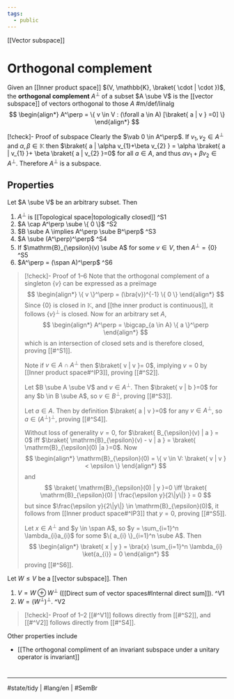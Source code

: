 ```yaml
---
tags:
  - public
---
```

[[Vector subspace]]
# Orthogonal complement

Given an [[Inner product space]] $(V, \mathbb{K}, \braket{ \cdot | \cdot })$,
the **orthogonal complement** $A^\perp$ of a subset $A \sube V$
is the [[vector subspace]] of vectors orthogonal to those $A$ #m/def/linalg 
$$
\begin{align*}
A^\perp = \{ v \in V : (\forall a \in A) [\braket{ a | v } =0] \}
\end{align*}
$$

[!check]- Proof of subspace
Clearly the $\vab 0 \in A^\perp$.
If $v_{1},v_{2} \in A^\perp$ and $\alpha,\beta \in \mathbb{K}$ then $\braket{ a | \alpha v_{1}+\beta v_{2} } = \alpha \braket{ a | v_{1} }+ \beta \braket{ a | v_{2} }=0$ for all $a \in A$,
and thus $\alpha v_{1} + \beta v_{2} \in A^\perp$.
Therefore $A^\perp$ is a subspace.
<span class="QED"/>

## Properties

Let $A \sube V$ be an arbitrary subset. Then

1. $A^\perp$ is [[Topological space|topologically closed]] ^S1
2. $A \cap A^\perp \sube \{ 0 \}$ ^S2
3. $B \sube A \implies A^\perp \sube B^\perp$ ^S3
4. $A \sube (A^\perp)^\perp$ ^S4
5. If $\mathrm{B}_{\epsilon}(v) \sube A$ for some $v \in V$, then $A^\perp = \{ 0 \}$ ^S5
6. $A^\perp = (\span A)^\perp$ ^S6

> [!check]- Proof of 1–6
> Note that the orthogonal complement of a singleton $\{ v  \}$ can be expressed as a preïmage
> $$
> \begin{align*}
> \{ v \}^\perp = (\bra{v})^{-1} \{ 0 \}
> \end{align*}
> $$
> Since $\{ 0 \}$ is closed in $\mathbb{K}$, and [[the inner product is continuous]],
> it follows $\{ v \}^\perp$ is closed.
> Now for an arbitrary set $A$,
> $$
> \begin{align*}
> A^\perp = \bigcap_{a \in A} \{ a \}^\perp
> \end{align*}
> $$
> which is an intersection of closed sets and is therefore closed,
> proving [[#^S1]].
> 
> Note if $v \in A \cap A^\perp$ then $\braket{ v | v }= 0$, implying $v = 0$ by [[Inner product space#^IP3]],
> proving [[#^S2]].
> 
> Let $B \sube A \sube V$ and $v \in A^\perp$.
> Then $\braket{ v | b }=0$ for any $b \in B \sube A$,
> so $v \in B^\perp$, proving [[#^S3]].
> 
> Let $a \in A$.
> Then by definition $\braket{ a | v }=0$ for any $v \in A^\perp$,
> so $a \in (A^\perp)^\perp$,
> proving [[#^S4]]. 
> 
> Without loss of generality $v=0$, for $\braket{ B_{\epsilon}(v) | a } = 0$ iff $\braket{ \mathrm{B}_{\epsilon}(v) - v | a } = \braket{ \mathrm{B}_{\epsilon}(0) |a  }=0$.
> Now
> $$
> \begin{align*}
> \mathrm{B}_{\epsilon}(0) = \{ v \in V: \braket{ v | v } < \epsilon \}
> \end{align*}
> $$
> and 
> $$
> \braket{ \mathrm{B}_{\epsilon}(0) | y }=0
> \iff
> \braket{ \mathrm{B}_{\epsilon}(0) | \frac{\epsilon y}{2\|y\|} } = 0
> $$
> but since $\frac{\epsilon y}{2\|y\|} \in \mathrm{B}_{\epsilon}(0)$, it follows from [[Inner product space#^IP3]] that $y=0$,
> proving [[#^S5]].
> 
> Let $x \in A^\perp$ and $y \in \span A$,
> so $y = \sum_{i=1}^n \lambda_{i}a_{i}$ for some $\{ a_{i} \}_{i=1}^n \sube A$.
> Then
> $$
> \begin{align*}
> \braket{ x | y } = \bra{x} \sum_{i=1}^n \lambda_{i} \ket{a_{i}}  = 0
> \end{align*}
> $$
> proving [[#^S6]]. <span class="QED"/>

Let $W \leq V$ be a [[vector subspace]]. Then

1. $V = W \oplus W^\perp$ ([[Direct sum of vector spaces#Internal direct sum]]). ^V1
2. $W=(W^\perp)^\perp$. ^V2

> [!check]- Proof of 1–2
> [[#^V1]] follows directly from [[#^S2]],
> and [[#^V2]] follows directly from [[#^S4]]. <span class="QED"/>

Other properties include

- [[The orthogonal compliment of an invariant subspace under a unitary operator is invariant]]

#
---
#state/tidy | #lang/en | #SemBr 